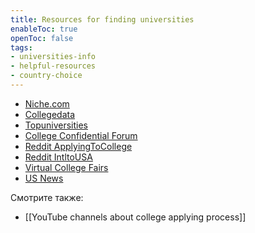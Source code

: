 ```yaml
---
title: Resources for finding universities 
enableToc: true
openToc: false
tags:
- universities-info
- helpful-resources
- country-choice 
---
```

- [Niche.com](https://www.niche.com/)
- [Collegedata](https://www.collegedata.com/)
- [Topuniversities](https://www.topuniversities.com/)
- [College Confidential Forum](https://talk.collegeconfidential.com/)
- [Reddit ApplyingToCollege](https://www.reddit.com/r/ApplyingToCollege/)
- [Reddit IntltoUSA](https://www.reddit.com/r/IntltoUSA/)
- [Virtual College Fairs](https://virtualcollegefairs.com/)
- [US News](https://www.usnews.com/)
<!-- Front links -->
Смотрите также:
- [[YouTube channels about college applying process]]










